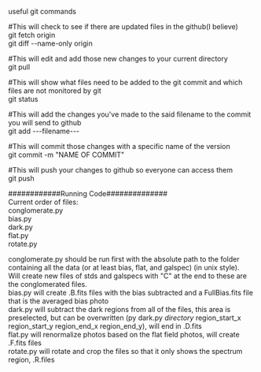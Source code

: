 useful git commands

#This will check to see if there are updated files in the github(I believe)  
git fetch origin  
git diff --name-only origin

#This will edit and add those new changes to your current directory  
git pull

#This will show what files need to be added to the git commit and which files are not monitored by git  
git status

#This will add the changes you've made to the said filename to the commit you will send to github  
git add ---filename---

#This will commit those changes with a specific name of the version  
git commit -m "NAME OF COMMIT"

#This will push your changes to github so everyone can access them  
git push  

############Running Code##############  
Current order of files:  
conglomerate.py  
bias.py  
dark.py  
flat.py  
rotate.py  


conglomerate.py should be run first with the absolute path to the folder containing all the data (or at least bias, flat, and galspec) (in unix style).  
Will create new files of stds and galspecs with "C" at the end to these are the conglomerated files.  
bias.py will create .B.fits files with the bias subtracted and a FullBias.fits file that is the averaged bias photo  
dark.py will subtract the dark regions from all of the files, this area is preselected, but can be overwritten (py dark.py *directory* region_start_x region_start_y region_end_x region_end_y), will end in .D.fits  
flat.py will renormalize photos based on the flat field photos, will create .F.fits files  
rotate.py will rotate and crop the files so that it only shows the spectrum region, .R.files